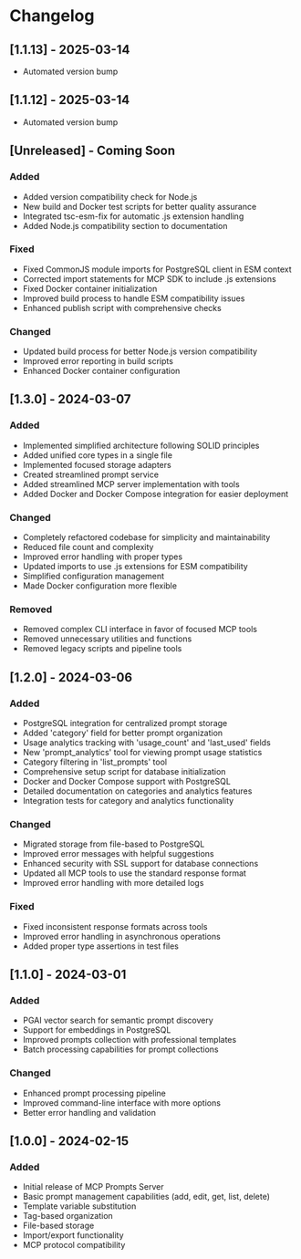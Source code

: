 # Changelog

## [1.1.13] - 2025-03-14

- Automated version bump



## [1.1.12] - 2025-03-14

- Automated version bump



## [Unreleased] - Coming Soon
### Added
- Added version compatibility check for Node.js
- New build and Docker test scripts for better quality assurance
- Integrated tsc-esm-fix for automatic .js extension handling
- Added Node.js compatibility section to documentation

### Fixed
- Fixed CommonJS module imports for PostgreSQL client in ESM context
- Corrected import statements for MCP SDK to include .js extensions
- Fixed Docker container initialization
- Improved build process to handle ESM compatibility issues
- Enhanced publish script with comprehensive checks

### Changed
- Updated build process for better Node.js version compatibility
- Improved error reporting in build scripts
- Enhanced Docker container configuration

## [1.3.0] - 2024-03-07

### Added
- Implemented simplified architecture following SOLID principles
- Added unified core types in a single file
- Implemented focused storage adapters
- Created streamlined prompt service
- Added streamlined MCP server implementation with tools
- Added Docker and Docker Compose integration for easier deployment

### Changed
- Completely refactored codebase for simplicity and maintainability
- Reduced file count and complexity
- Improved error handling with proper types
- Updated imports to use .js extensions for ESM compatibility
- Simplified configuration management
- Made Docker configuration more flexible

### Removed
- Removed complex CLI interface in favor of focused MCP tools
- Removed unnecessary utilities and functions
- Removed legacy scripts and pipeline tools

## [1.2.0] - 2024-03-06

### Added
- PostgreSQL integration for centralized prompt storage
- Added 'category' field for better prompt organization
- Usage analytics tracking with 'usage_count' and 'last_used' fields
- New 'prompt_analytics' tool for viewing prompt usage statistics
- Category filtering in 'list_prompts' tool
- Comprehensive setup script for database initialization
- Docker and Docker Compose support with PostgreSQL
- Detailed documentation on categories and analytics features
- Integration tests for category and analytics functionality

### Changed
- Migrated storage from file-based to PostgreSQL
- Improved error messages with helpful suggestions
- Enhanced security with SSL support for database connections
- Updated all MCP tools to use the standard response format
- Improved error handling with more detailed logs

### Fixed
- Fixed inconsistent response formats across tools
- Improved error handling in asynchronous operations
- Added proper type assertions in test files

## [1.1.0] - 2024-03-01

### Added
- PGAI vector search for semantic prompt discovery
- Support for embeddings in PostgreSQL
- Improved prompts collection with professional templates
- Batch processing capabilities for prompt collections

### Changed
- Enhanced prompt processing pipeline
- Improved command-line interface with more options
- Better error handling and validation

## [1.0.0] - 2024-02-15

### Added
- Initial release of MCP Prompts Server
- Basic prompt management capabilities (add, edit, get, list, delete)
- Template variable substitution
- Tag-based organization
- File-based storage
- Import/export functionality
- MCP protocol compatibility